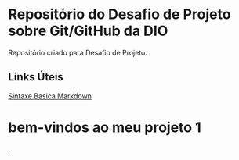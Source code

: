 # Repositório do Desafio de Projeto sobre Git/GitHub da DIO
Repositório criado para Desafio de Projeto.

## Links Úteis
[Sintaxe Basica Markdown](https://markdown.net.br/sintaxe-basica/)

<h1>bem-vindos ao meu projeto  1</h1>.
